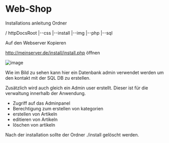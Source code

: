 # Web-Shop
Installations anleitung
Ordner 

/ httpDocsRoot
|--css
|--install
|--img
|--php
|--sql

Auf den Webserver Kopieren

http://meinserver.de/install/install.php öffnen

![image](https://github.com/mbaumgae81/Web-Shop/assets/7016905/9f901afa-ffda-4f7f-bfbb-befcf7e2a753)

Wie im Bild zu sehen kann hier ein Datenbank admin verwendet werden um den kontakt mit der SQL DB zu erstellen.

Zusätzlich wird auch gleich ein Admin user erstellt. Dieser ist für die verwaltung innerhalb der Anwendung.
- Zugriff auf das Adminpanel
- Berechtigung zum erstellen von kategorien
- erstellen von Artikeln
- editieren von Artikeln
- löschen von artikeln

Nach der installation sollte der Ordner ./install gelöscht werden.
